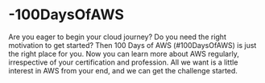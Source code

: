 # -100DaysOfAWS
Are you eager to begin your cloud journey? Do you need the right motivation to get started? Then 100 Days of AWS (#100DaysOfAWS) is just the right place for you. Now you can learn more about AWS regularly, irrespective of your certification and profession. All we want is a little interest in AWS from your end, and we can get the challenge started.
